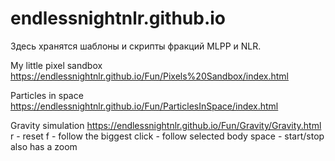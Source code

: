 # endlessnightnlr.github.io

Здесь хранятся шаблоны и скрипты фракций MLPP и NLR.

My little pixel sandbox https://endlessnightnlr.github.io/Fun/Pixels%20Sandbox/index.html

Particles in space https://endlessnightnlr.github.io/Fun/ParticlesInSpace/index.html

Gravity simulation https://endlessnightnlr.github.io/Fun/Gravity/Gravity.html
  r - reset
  f - follow the biggest
  click - follow selected body
  space - start/stop
  also has a zoom
